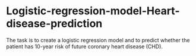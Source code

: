 # Logistic-regression-model-Heart-disease-prediction

The task is to create a logistic regression model and to predict whether the patient has 10-year risk of future coronary heart disease (CHD).
